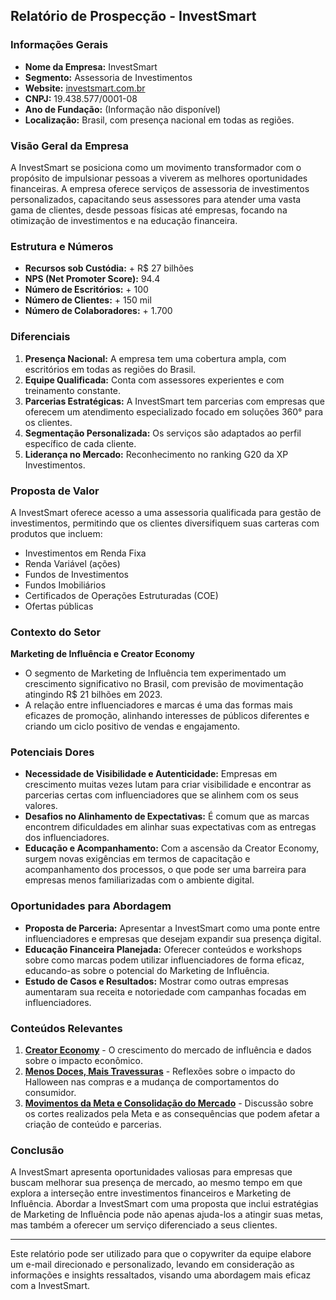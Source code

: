## Relatório de Prospecção - InvestSmart

### Informações Gerais
- **Nome da Empresa:** InvestSmart
- **Segmento:** Assessoria de Investimentos
- **Website:** [investsmart.com.br](https://investsmart.com.br)
- **CNPJ:** 19.438.577/0001-08
- **Ano de Fundação:** (Informação não disponível)
- **Localização:** Brasil, com presença nacional em todas as regiões.

### Visão Geral da Empresa
A InvestSmart se posiciona como um movimento transformador com o propósito de impulsionar pessoas a viverem as melhores oportunidades financeiras. A empresa oferece serviços de assessoria de investimentos personalizados, capacitando seus assessores para atender uma vasta gama de clientes, desde pessoas físicas até empresas, focando na otimização de investimentos e na educação financeira.

### Estrutura e Números
- **Recursos sob Custódia:** + R$ 27 bilhões
- **NPS (Net Promoter Score):** 94.4
- **Número de Escritórios:** + 100
- **Número de Clientes:** + 150 mil
- **Número de Colaboradores:** + 1.700

### Diferenciais
1. **Presença Nacional:** A empresa tem uma cobertura ampla, com escritórios em todas as regiões do Brasil.
2. **Equipe Qualificada:** Conta com assessores experientes e com treinamento constante.
3. **Parcerias Estratégicas:** A InvestSmart tem parcerias com empresas que oferecem um atendimento especializado focado em soluções 360° para os clientes.
4. **Segmentação Personalizada:** Os serviços são adaptados ao perfil específico de cada cliente.
5. **Liderança no Mercado:** Reconhecimento no ranking G20 da XP Investimentos.

### Proposta de Valor
A InvestSmart oferece acesso a uma assessoria qualificada para gestão de investimentos, permitindo que os clientes diversifiquem suas carteras com produtos que incluem:
- Investimentos em Renda Fixa
- Renda Variável (ações)
- Fundos de Investimentos
- Fundos Imobiliários
- Certificados de Operações Estruturadas (COE)
- Ofertas públicas

### Contexto do Setor
**Marketing de Influência e Creator Economy**
- O segmento de Marketing de Influência tem experimentado um crescimento significativo no Brasil, com previsão de movimentação atingindo R$ 21 bilhões em 2023.
- A relação entre influenciadores e marcas é uma das formas mais eficazes de promoção, alinhando interesses de públicos diferentes e criando um ciclo positivo de vendas e engajamento.

### Potenciais Dores
- **Necessidade de Visibilidade e Autenticidade:** Empresas em crescimento muitas vezes lutam para criar visibilidade e encontrar as parcerias certas com influenciadores que se alinhem com os seus valores.
- **Desafios no Alinhamento de Expectativas:** É comum que as marcas encontrem dificuldades em alinhar suas expectativas com as entregas dos influenciadores.
- **Educação e Acompanhamento:** Com a ascensão da Creator Economy, surgem novas exigências em termos de capacitação e acompanhamento dos processos, o que pode ser uma barreira para empresas menos familiarizadas com o ambiente digital.

### Oportunidades para Abordagem
- **Proposta de Parceria:** Apresentar a InvestSmart como uma ponte entre influenciadores e empresas que desejam expandir sua presença digital.
- **Educação Financeira Planejada:** Oferecer conteúdos e workshops sobre como marcas podem utilizar influenciadores de forma eficaz, educando-as sobre o potencial do Marketing de Influência.
- **Estudo de Casos e Resultados:** Mostrar como outras empresas aumentaram sua receita e notoriedade com campanhas focadas em influenciadores.

### Conteúdos Relevantes
1. **[Creator Economy](https://investsmart.com.br/creator-economy-novo-mercado-se-torna-destaque-na-economia-do-brasil/)** - O crescimento do mercado de influência e dados sobre o impacto econômico.
2. **[Menos Doces, Mais Travessuras](https://investsmart.com.br/menos-doces-mais-travessuras/)** - Reflexões sobre o impacto do Halloween nas compras e a mudança de comportamentos do consumidor.
3. **[Movimentos da Meta e Consolidação do Mercado](https://investsmart.com.br/meta-faz-movimentos-ousados-para-apertar-as-politicas-da-empresa-e-reduzir-custos/)** - Discussão sobre os cortes realizados pela Meta e as consequências que podem afetar a criação de conteúdo e parcerias.

### Conclusão
A InvestSmart apresenta oportunidades valiosas para empresas que buscam melhorar sua presença de mercado, ao mesmo tempo em que explora a interseção entre investimentos financeiros e Marketing de Influência. Abordar a InvestSmart com uma proposta que inclui estratégias de Marketing de Influência pode não apenas ajuda-los a atingir suas metas, mas também a oferecer um serviço diferenciado a seus clientes.

---

Este relatório pode ser utilizado para que o copywriter da equipe elabore um e-mail direcionado e personalizado, levando em consideração as informações e insights ressaltados, visando uma abordagem mais eficaz com a InvestSmart.